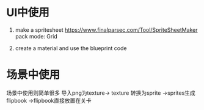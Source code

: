 
# UI中使用
1. make a spritesheet
https://www.finalparsec.com/Tool/SpriteSheetMaker
pack mode: Grid

2. create a material and use the blueprint code

# 场景中使用
场景中使用则简单很多 导入png为texture-> texture 转换为sprite ->sprites生成flipbook ->flipbook直接放置在关卡